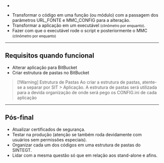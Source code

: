 - ~~~Alterar o código para não mais mudar apenas a URL, e sim o config.ini inteiro~
- Transformar o código em uma função (ou módulo) com a passagem dos parâmetros URL_FONTE e MMC_CONFIG para a alteração.
- Transformar a aplicação em um executável <small>(clinômetro por enquanto)</small>.
- Fazer com que o executável rode o script e posteriormente o MMC <small>(clinômetro por enquanto)</small>
---
## Requisitos quando funcional

- Alterar aplicação para BitBucket
- Criar estrutura de pastas no BitBucket

> [!Warning] Estrutura de Pastas
> Ao criar a estrutura de pastas, atente-se a separar por SIT > Aplicação.
> A estrutura de pastas será utilizada para a devida organização de onde será pego os CONFIG.ini de cada aplicação

---

## Pós-final

- Atualizar certificados de segurança.
- Testar na produção (atenção se também roda devidamente com usuários sem permissões especiais).
- Organizar cada um dos códigos em uma estrutura de pastas do SINTEGT.
- Lidar com a mesma questão só que em relação aos stand-alone e afins.